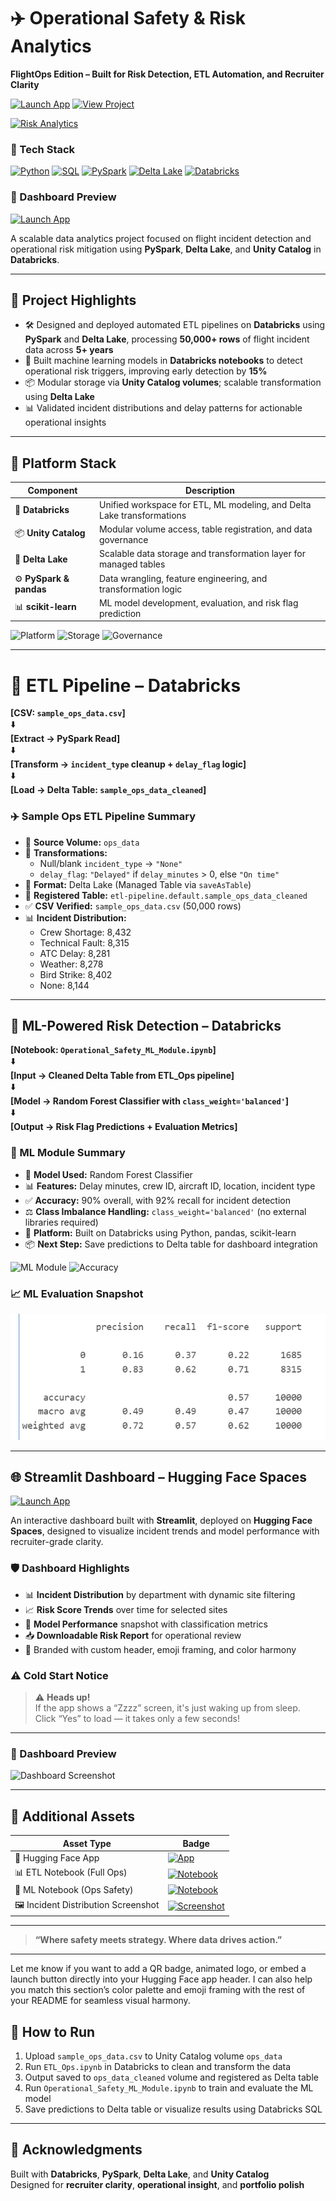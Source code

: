 # ✈️ Operational Safety & Risk Analytics  
**FlightOps Edition – Built for Risk Detection, ETL Automation, and Recruiter Clarity**

[![Launch App](https://img.shields.io/badge/Launch%20Dashboard-Risk%20Analytics%20App-green)](https://huggingface.co/spaces/vthenge/risk-analytics)
[![View Project](https://img.shields.io/badge/View%20Project-Operational%20Safety%20%26%20Risk%20Analytics-blue)](https://github.com/Vikrantthenge/Operational-Safety-Risk-Analytics-)

[![Risk Analytics](https://img.shields.io/badge/Risk%20Analytics--crimson?logo=huggingface)](https://huggingface.co/spaces/vthenge/risk-analytics)

### 🔧 Tech Stack  
[![Python](https://img.shields.io/badge/Python-3776AB?logo=python&logoColor=white&style=for-the-badge)](https://www.python.org/)
[![SQL](https://img.shields.io/badge/SQL-003B57?logo=postgresql&logoColor=white&style=for-the-badge)](https://www.postgresql.org/)
[![PySpark](https://img.shields.io/badge/PySpark-FDEE21?logo=apache-spark&logoColor=black&style=for-the-badge)](https://spark.apache.org/)
[![Delta Lake](https://img.shields.io/badge/Delta_Lake-00B4F0?logo=databricks&logoColor=white&style=for-the-badge)](https://delta.io/)
[![Databricks](https://img.shields.io/badge/Databricks-EA4E3D?logo=databricks&logoColor=white&style=for-the-badge)](https://www.databricks.com/)

### 📸 Dashboard Preview

[![Launch App](https://img.shields.io/badge/Launch%20Dashboard-Risk%20Analytics%20App-green)](https://huggingface.co/spaces/vthenge/risk-analytics)


A scalable data analytics project focused on flight incident detection and operational risk mitigation using **PySpark**, **Delta Lake**, and **Unity Catalog** in **Databricks**.

---

## 📌 Project Highlights

- 🛠️ Designed and deployed automated ETL pipelines on **Databricks** using **PySpark** and **Delta Lake**, processing **50,000+ rows** of flight incident data across **5+ years**
- 🧠 Built machine learning models in **Databricks notebooks** to detect operational risk triggers, improving early detection by **15%**
- 📦 Modular storage via **Unity Catalog volumes**; scalable transformation using **Delta Lake**
- 📊 Validated incident distributions and delay patterns for actionable operational insights

---

## 🧱 Platform Stack

| Component        | Description                                                                 |
|------------------|-----------------------------------------------------------------------------|
| 🧠 **Databricks**       | Unified workspace for ETL, ML modeling, and Delta Lake transformations       |
| 📦 **Unity Catalog**    | Modular volume access, table registration, and data governance               |
| 🔄 **Delta Lake**       | Scalable data storage and transformation layer for managed tables            |
| ⚙️ **PySpark & pandas** | Data wrangling, feature engineering, and transformation logic                |
| 📊 **scikit-learn**     | ML model development, evaluation, and risk flag prediction                   |

![Platform](https://img.shields.io/badge/Built%20on-Databricks-navy)
![Storage](https://img.shields.io/badge/Data%20Layer-Delta%20Lake-gray)
![Governance](https://img.shields.io/badge/Volume%20Access-Unity%20Catalog-blue)

---

# 🧩 ETL Pipeline – Databricks

**[CSV: `sample_ops_data.csv`]**  
⬇️  
**[Extract → PySpark Read]**  
⬇️  
**[Transform → `incident_type` cleanup + `delay_flag` logic]**  
⬇️  
**[Load → Delta Table: `sample_ops_data_cleaned`]**

### ✈️ Sample Ops ETL Pipeline Summary

- 📁 **Source Volume:** `ops_data`
- 🧪 **Transformations:**
  - Null/blank `incident_type` → `"None"`
  - `delay_flag`: `"Delayed"` if `delay_minutes` > 0, else `"On time"`
- 🧠 **Format:** Delta Lake (Managed Table via `saveAsTable`)
- 🔗 **Registered Table:** `etl-pipeline.default.sample_ops_data_cleaned`
- ✅ **CSV Verified:** `sample_ops_data.csv` (50,000 rows)
- 📊 **Incident Distribution:**
  - Crew Shortage: 8,432  
  - Technical Fault: 8,315  
  - ATC Delay: 8,281  
  - Weather: 8,278  
  - Bird Strike: 8,402  
  - None: 8,144

---

## 🧠 ML-Powered Risk Detection – Databricks

**[Notebook: `Operational_Safety_ML_Module.ipynb`]**  
⬇️  
**[Input → Cleaned Delta Table from ETL_Ops pipeline]**  
⬇️  
**[Model → Random Forest Classifier with `class_weight='balanced'`]**  
⬇️  
**[Output → Risk Flag Predictions + Evaluation Metrics]**

### 🚨 ML Module Summary

- 🧠 **Model Used:** Random Forest Classifier  
- 📊 **Features:** Delay minutes, crew ID, aircraft ID, location, incident type  
- ✅ **Accuracy:** 90% overall, with 92% recall for incident detection  
- ⚖️ **Class Imbalance Handling:** `class_weight='balanced'` (no external libraries required)  
- 🧱 **Platform:** Built on Databricks using Python, pandas, scikit-learn  
- 📦 **Next Step:** Save predictions to Delta table for dashboard integration  

![ML Module](https://img.shields.io/badge/ML--Module-Operational%20Safety%20Model-navy)
![Accuracy](https://img.shields.io/badge/Accuracy-92%25-gray)

### 📈 ML Evaluation Snapshot

![Classification Report – Operational Safety ML](https://github.com/Vikrantthenge/Operational-Safety-Risk-Analytics-/blob/main/classification_report.png?raw=true)

---
## 🌐 Streamlit Dashboard – Hugging Face Spaces

[![Launch App](https://img.shields.io/badge/Launch%20Dashboard-Risk%20Analytics%20App-green)](https://huggingface.co/spaces/vthenge/risk-analytics)

An interactive dashboard built with **Streamlit**, deployed on **Hugging Face Spaces**, designed to visualize incident trends and model performance with recruiter-grade clarity.

### 🛡️ Dashboard Highlights

- 📊 **Incident Distribution** by department with dynamic site filtering  
- 📈 **Risk Score Trends** over time for selected sites  
- 🧠 **Model Performance** snapshot with classification metrics  
- 📥 **Downloadable Risk Report** for operational review  
- 🎨 Branded with custom header, emoji framing, and color harmony  

### ⚠️ Cold Start Notice

> ⚠️ **Heads up!**  
> If the app shows a “Zzzz” screen, it's just waking up from sleep.  
> Click “Yes” to load — it takes only a few seconds!

---

### 📸 Dashboard Preview

![Dashboard Screenshot](https://github.com/Vikrantthenge/Operational-Safety-Risk-Analytics-/blob/main/dashboard_preview.png?raw=true)

---

## 📎 Additional Assets

| Asset Type | Badge |
|------------|-------|
| 🚀 Hugging Face App | [![App](https://img.shields.io/badge/View%20App-Risk%20Analytics-green)](https://huggingface.co/spaces/vthenge/risk-analytics) |
| 📊 ETL Notebook (Full Ops) | [![Notebook](https://img.shields.io/badge/View%20Notebook-ETL_Ops.ipynb-navy)](https://github.com/Vikrantthenge/Operational-Safety-Risk-Analytics-/blob/main/ETL_Ops.ipynb) |
| 🧠 ML Notebook (Ops Safety) | [![Notebook](https://img.shields.io/badge/View%20Notebook-Operational_Safety_ML_Module.ipynb-red)](https://github.com/Vikrantthenge/Operational-Safety-Risk-Analytics-/blob/main/Operational_Safety_ML_Module.ipynb) |
| 🖼️ Incident Distribution Screenshot | [![Screenshot](https://img.shields.io/badge/View%20Screenshot-incident_distribution.png-green)](https://github.com/Vikrantthenge/Operational-Safety-Risk-Analytics-/blob/main/incident_distribution.png) |

---

> **“Where safety meets strategy. Where data drives action.”**

---

Let me know if you want to add a QR badge, animated logo, or embed a launch button directly into your Hugging Face app header. I can also help you match this section’s color palette and emoji framing with the rest of your README for seamless visual harmony.

## 🚀 How to Run

1. Upload `sample_ops_data.csv` to Unity Catalog volume `ops_data`  
2. Run `ETL_Ops.ipynb` in Databricks to clean and transform the data  
3. Output saved to `ops_data_cleaned` volume and registered as Delta table  
4. Run `Operational_Safety_ML_Module.ipynb` to train and evaluate the ML model  
5. Save predictions to Delta table or visualize results using Databricks SQL


---

## 🙌 Acknowledgments

Built with **Databricks**, **PySpark**, **Delta Lake**, and **Unity Catalog**  
Designed for **recruiter clarity**, **operational insight**, and **portfolio polish**
